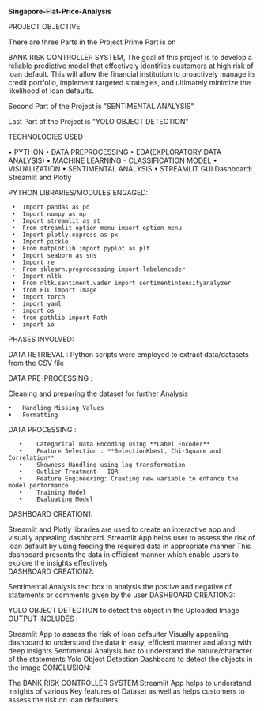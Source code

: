 **Singapore-Flat-Price-Analysis**

PROJECT OBJECTIVE

There are three Parts in the Project Prime Part is on

BANK RISK CONTROLLER SYSTEM, The goal of this project is to develop a reliable predictive model that effectively identifies customers at high risk of loan default. This will allow the financial institution to proactively manage its credit portfolio, implement targeted strategies, and ultimately minimize the likelihood of loan defaults.

Second Part of the Project is "SENTIMENTAL ANALYSIS"

Last Part of the Project is "YOLO OBJECT DETECTION"

TECHNOLOGIES USED

  •	PYTHON
  •	DATA PREPROCESSING
  •	EDA(EXPLORATORY DATA ANALYSIS)
  •	MACHINE LEARNING - CLASSIFICATION MODEL
  •	VISUALIZATION
  •	SENTIMENTAL ANALYSIS
  •	STREAMLIT GUI
Dashboard: Streamlit and Plotly

PYTHON LIBRARIES/MODULES ENGAGED:

     •	Import pandas as pd 
     •	Import numpy as np
     •	Import streamlit as st
     •	From streamlit_option_menu import option_menu
     •	Import plotly.express as px
     •	Import pickle
     •	From matplotlib import pyplot as plt
     •	Import seaborn as sns
     •	Import re
     •	From sklearn.preprocessing import labelencoder
     •	Import nltk
     •	From nltk.sentiment.vader import sentimentintensityanalyzer
     •	from PIL import Image
     •	import torch
     •	import yaml
     •	import os
     •	from pathlib import Path
     •	import io
PHASES INVOLVED:

DATA RETRIEVAL : Python scripts were employed to extract data/datasets from the CSV file

DATA PRE-PROCESSING :

  Cleaning and preparing the dataset for further Analysis
    
    •	Handling Missing Values
    •	Formatting
DATA PROCESSING :

       •	Categorical Data Encoding using **Label Encoder**
       •	Feature Selection : **SelectionKbest, Chi-Square and Correlation**
       •	Skewness Handling using log transformation
       •	Outlier Treatment - IQR
       •	Feature Engineering: Creating new variable to enhance the model performance
       •	Training Model
       •	Evaluating Model  
DASHBOARD CREATION1:

Streamlit and Plotly libraries are used to create an interactive app and visually appealing dashboard. 
Streamlit App helps user to assess the risk of loan default by using feeding the required data in appropriate manner
This dashboard presents the data in efficient manner which enable users to explore the insights effectively  
DASHBOARD CREATION2:

Sentimental Analysis text box to analysis the postive and negative of statements or comments given by the user
DASHBOARD CREATION3:

  YOLO OBJECT DETECTION to detect the object in the Uploaded Image
OUTPUT INCLUDES :

Streamlit App to assess the risk of loan defaulter
Visually appealing dashboard to understand the data in easy, efficient manner and along with deep insights
Sentimental Analysis box to understand the nature/character of the statements
Yolo Object Detection Dashboard to detect the objects in the image
CONCLUSION:

The BANK RISK CONTROLLER SYSTEM Streamlit App helps to understand insights of various Key features of Dataset as well as helps customers to assess the risk on loan defaulters
